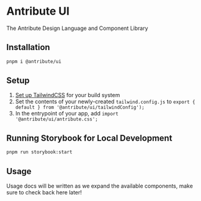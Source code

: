# Antribute UI

The Antribute Design Language and Component Library

## Installation

```bash
pnpm i @antribute/ui
```

## Setup

1. [Set up TailwindCSS](https://tailwindcss.com/docs/installation) for your build system
1. Set the contents of your newly-created `tailwind.config.js` to
   `export { default } from '@antribute/ui/tailwindConfig');`
1. In the entrypoint of your app, add `import '@antribute/ui/antribute.css';`

## Running Storybook for Local Development

```bash
pnpm run storybook:start
```

## Usage

Usage docs will be written as we expand the available components, make sure to check back here
later!
